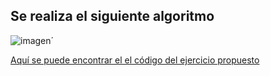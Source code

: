 ## Se realiza el siguiente algoritmo


![imagen](/Ejercicios/002_EjercicioTiposDatos/EjercicioPropuesto-TiposDatos.png)´

[Aquí se puede encontrar el el código del ejercicio propuesto](/Ejercicios/002_EjercicioTiposDatos/002_EjercicioTiposDatos.psc)